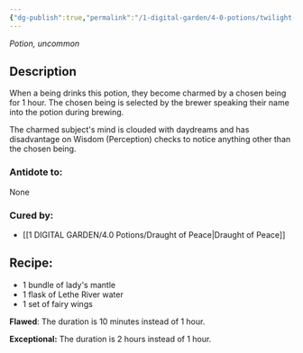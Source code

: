 ```yaml
---
{"dg-publish":true,"permalink":"/1-digital-garden/4-0-potions/twilight-moonbeams/","tags":["potion","extracurricular","uncommon"]}
---
```


*Potion, uncommon* 

## Description

When a being drinks this potion, they become charmed by a chosen being for 1 hour. The chosen being is selected by the brewer speaking their name into the potion during
brewing. 

The charmed subject's mind is clouded with daydreams and has disadvantage on Wisdom (Perception) checks to notice anything other than the chosen being.

### Antidote to: 
None

### Cured by:
- [[1 DIGITAL GARDEN/4.0 Potions/Draught of Peace\|Draught of Peace]]

## Recipe:

- 1 bundle of lady's mantle
- 1 flask of Lethe River water
- 1 set of fairy wings

**Flawed**:
The duration is 10 minutes instead of 1 hour.

**Exceptional:** 
The duration is 2 hours instead of 1 hour.